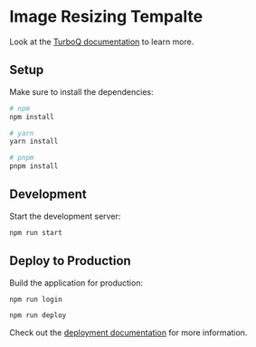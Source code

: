 # Image Resizing Tempalte

Look at the [TurboQ documentation](https://docs.turboq.dev/) to learn more.

## Setup

Make sure to install the dependencies:

```bash
# npm
npm install

# yarn
yarn install

# pnpm
pnpm install
```

## Development

Start the development server:

```bash
npm run start
```

## Deploy to Production

Build the application for production:

```bash
npm run login
```

```bash
npm run deploy
```

Check out the [deployment documentation](https://docs.turboq.dev/deploy) for more information.
